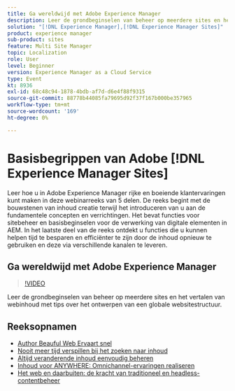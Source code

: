 ```yaml
---
title: Ga wereldwijd met Adobe Experience Manager
description: Leer de grondbeginselen van beheer op meerdere sites en het vertalen van webinhoud met tips over het ontwerpen van een globale websitestructuur.
solution: "[!DNL Experience Manager],[!DNL Experience Manager Sites]"
product: experience manager
sub-product: sites
feature: Multi Site Manager
topic: Localization
role: User
level: Beginner
version: Experience Manager as a Cloud Service
type: Event
kt: 8936
exl-id: 68c48c94-1878-4bdb-af7d-d6e4f88f9315
source-git-commit: 88778b44085fa79695d92f37f167b000be357965
workflow-type: tm+mt
source-wordcount: '169'
ht-degree: 0%

---
```


# Basisbegrippen van Adobe [!DNL Experience Manager Sites]

Leer hoe u in Adobe Experience Manager rijke en boeiende klantervaringen kunt maken in deze webinarreeks van 5 delen. De reeks begint met de bouwstenen van inhoud creatie terwijl het introduceren van u aan de fundamentele concepten en verrichtingen. Het bevat functies voor sitebeheer en basisbeginselen voor de verwerking van digitale elementen in AEM. In het laatste deel van de reeks ontdekt u functies die u kunnen helpen tijd te besparen en efficiënter te zijn door de inhoud opnieuw te gebruiken en deze via verschillende kanalen te leveren.

## Ga wereldwijd met Adobe Experience Manager

>[!VIDEO](https://video.tv.adobe.com/v/336981/?quality=12&learn=on&hidetitle=true)

Leer de grondbeginselen van beheer op meerdere sites en het vertalen van webinhoud met tips over het ontwerpen van een globale websitestructuur.

## Reeksopnamen

* [Author Beauful Web Ervaart snel](authoring-fundamentals.md)
* [Nooit meer tijd verspillen bij het zoeken naar inhoud](media-library-administration.md)
* [Altijd veranderende inhoud eenvoudig beheren](collaboration-tools.md)
* [Inhoud voor ANYWHERE: Omnichannel-ervaringen realiseren](omnichannel-experiences.md)
* [Het web en daarbuiten: de kracht van traditioneel en headless-contentbeheer](traditional-headless-content-management.md)
